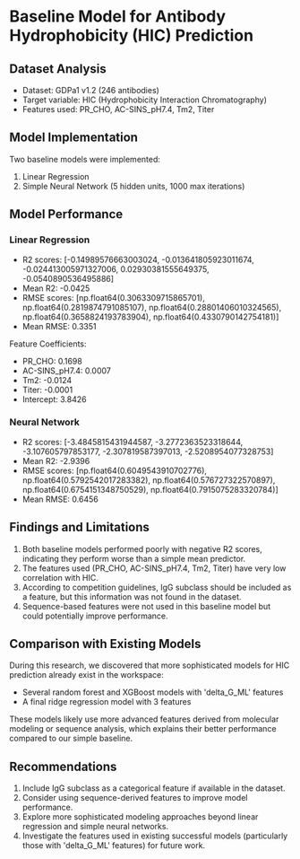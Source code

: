 
# Baseline Model for Antibody Hydrophobicity (HIC) Prediction

## Dataset Analysis
- Dataset: GDPa1 v1.2 (246 antibodies)
- Target variable: HIC (Hydrophobicity Interaction Chromatography)
- Features used: PR_CHO, AC-SINS_pH7.4, Tm2, Titer

## Model Implementation
Two baseline models were implemented:
1. Linear Regression
2. Simple Neural Network (5 hidden units, 1000 max iterations)

## Model Performance

### Linear Regression
- R2 scores: [-0.14989576663003024, -0.013641805923011674, -0.024413005971327006, 0.02930381555649375, -0.0540890536495886]
- Mean R2: -0.0425
- RMSE scores: [np.float64(0.3063309715865701), np.float64(0.2819874791085107), np.float64(0.28801406010324565), np.float64(0.3658824193783904), np.float64(0.4330790142754181)]
- Mean RMSE: 0.3351

Feature Coefficients:
- PR_CHO: 0.1698
- AC-SINS_pH7.4: 0.0007
- Tm2: -0.0124
- Titer: -0.0001
- Intercept: 3.8426


### Neural Network
- R2 scores: [-3.4845815431944587, -3.2772363523318644, -3.107605797853177, -2.307819587397013, -2.5208954077328753]
- Mean R2: -2.9396
- RMSE scores: [np.float64(0.6049543910702776), np.float64(0.5792542017283382), np.float64(0.576727322570897), np.float64(0.6754151348750529), np.float64(0.7915075283320784)]
- Mean RMSE: 0.6456

## Findings and Limitations
1. Both baseline models performed poorly with negative R2 scores, indicating they perform worse than a simple mean predictor.
2. The features used (PR_CHO, AC-SINS_pH7.4, Tm2, Titer) have very low correlation with HIC.
3. According to competition guidelines, IgG subclass should be included as a feature, but this information was not found in the dataset.
4. Sequence-based features were not used in this baseline model but could potentially improve performance.

## Comparison with Existing Models
During this research, we discovered that more sophisticated models for HIC prediction already exist in the workspace:
- Several random forest and XGBoost models with 'delta_G_ML' features
- A final ridge regression model with 3 features

These models likely use more advanced features derived from molecular modeling or sequence analysis, which explains their better performance compared to our simple baseline.

## Recommendations
1. Include IgG subclass as a categorical feature if available in the dataset.
2. Consider using sequence-derived features to improve model performance.
3. Explore more sophisticated modeling approaches beyond linear regression and simple neural networks.
4. Investigate the features used in existing successful models (particularly those with 'delta_G_ML' features) for future work.
